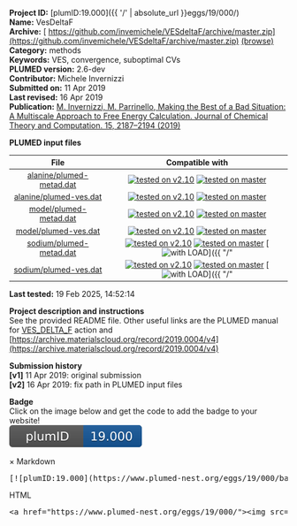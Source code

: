 **Project ID:** [plumID:19.000]({{ '/' | absolute_url }}eggs/19/000/)  
**Name:**  VesDeltaF  
**Archive:** [ https://github.com/invemichele/VESdeltaF/archive/master.zip](https://github.com/invemichele/VESdeltaF/archive/master.zip) [(browse)](https://github.com/invemichele/VESdeltaF/tree/master)  
**Category:**  methods  
**Keywords:**  VES, convergence, suboptimal CVs  
**PLUMED version:**  2.6-dev  
**Contributor:**  Michele Invernizzi  
**Submitted on:** 11 Apr 2019  
**Last revised:** 16 Apr 2019  
**Publication:** [M. Invernizzi, M. Parrinello, Making the Best of a Bad Situation: A Multiscale Approach to Free Energy Calculation. Journal of Chemical Theory and Computation. 15, 2187–2194 (2019)](http://dx.doi.org/10.1021/acs.jctc.9b00032)  
  
**PLUMED input files**  
  
| File     | Compatible with |  
|:--------:|:--------:|  
| [alanine/plumed-metad.dat](./data/alanine/plumed-metad.dat.md) |  [![tested on v2.10](https://img.shields.io/badge/v2.10-passing-green.svg)](data/alanine/plumed-metad.dat.plumed.stderr) [![tested on master](https://img.shields.io/badge/master-passing-green.svg)](data/alanine/plumed-metad.dat.plumed_master.stderr) |  
| [alanine/plumed-ves.dat](./data/alanine/plumed-ves.dat.md) |  [![tested on v2.10](https://img.shields.io/badge/v2.10-passing-green.svg)](data/alanine/plumed-ves.dat.plumed.stderr) [![tested on master](https://img.shields.io/badge/master-passing-green.svg)](data/alanine/plumed-ves.dat.plumed_master.stderr) |  
| [model/plumed-metad.dat](./data/model/plumed-metad.dat.md) |  [![tested on v2.10](https://img.shields.io/badge/v2.10-passing-green.svg)](data/model/plumed-metad.dat.plumed.stderr) [![tested on master](https://img.shields.io/badge/master-passing-green.svg)](data/model/plumed-metad.dat.plumed_master.stderr) |  
| [model/plumed-ves.dat](./data/model/plumed-ves.dat.md) |  [![tested on v2.10](https://img.shields.io/badge/v2.10-passing-green.svg)](data/model/plumed-ves.dat.plumed.stderr) [![tested on master](https://img.shields.io/badge/master-passing-green.svg)](data/model/plumed-ves.dat.plumed_master.stderr) |  
| [sodium/plumed-metad.dat](./data/sodium/plumed-metad.dat.md) |  [![tested on v2.10](https://img.shields.io/badge/v2.10-passing-green.svg)](data/sodium/plumed-metad.dat.plumed.stderr) [![tested on master](https://img.shields.io/badge/master-passing-green.svg)](data/sodium/plumed-metad.dat.plumed_master.stderr) [![with LOAD](https://img.shields.io/badge/with-LOAD-yellow.svg)]({{ "/" | absolute_url }}badges) |  
| [sodium/plumed-ves.dat](./data/sodium/plumed-ves.dat.md) |  [![tested on v2.10](https://img.shields.io/badge/v2.10-passing-green.svg)](data/sodium/plumed-ves.dat.plumed.stderr) [![tested on master](https://img.shields.io/badge/master-passing-green.svg)](data/sodium/plumed-ves.dat.plumed_master.stderr) [![with LOAD](https://img.shields.io/badge/with-LOAD-yellow.svg)]({{ "/" | absolute_url }}badges) |  
  
**Last tested:**  19 Feb 2025, 14:52:14
  
**Project description and instructions**  
See the provided README file. Other useful links are the PLUMED manual for [VES_DELTA_F](https://plumed.github.io/doc-master/user-doc/html/_v_e_s__d_e_l_t_a__f.html) action and [https://archive.materialscloud.org/record/2019.0004/v4](https://archive.materialscloud.org/record/2019.0004/v4)

  
**Submission history**  
**[v1]** 11 Apr 2019: original submission  
**[v2]** 16 Apr 2019: fix path in PLUMED input files  
  
**Badge**  
Click on the image below and get the code to add the badge to your website!  
<img src="./badge.svg" alt="plumeDnest:19.000" id="myBtn" class="badge">
<div id="myModal" class="modal">
  <div class="modal-content">
    <span class="close">&times;</span>
    Markdown<pre>[![plumID:19.000](https://www.plumed-nest.org/eggs/19/000/badge.svg)](https://www.plumed-nest.org/eggs/19/000/)</pre>
    HTML<pre>&lt;a href="https://www.plumed-nest.org/eggs/19/000/"&gt;&lt;img src="https://www.plumed-nest.org/eggs/19/000/badge.svg" alt="plumID:19.000"&gt;&lt;/a&gt;</pre>
  </div>
</div>
